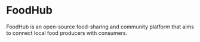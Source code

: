 # FoodHub
FoodHub is an open-source food-sharing and community platform that aims to connect local food producers with consumers.
